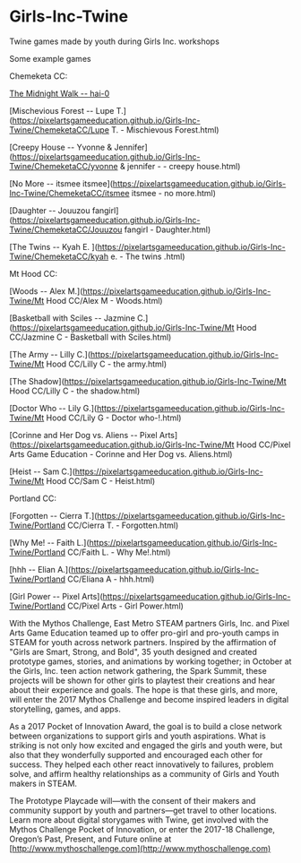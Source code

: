 # Girls-Inc-Twine
Twine games made by youth during Girls Inc. workshops

Some example games

Chemeketa CC:

[The Midnight Walk -- hai-0](https://pixelartsgameeducation.github.io/Girls-Inc-Twine/ChemeketaCC/hai%20-0%20-%20the%20midnight%20walk.html)

[Mischevious Forest -- Lupe T.](https://pixelartsgameeducation.github.io/Girls-Inc-Twine/ChemeketaCC/Lupe T.  - Mischievous Forest.html)

[Creepy House -- Yvonne & Jennifer](https://pixelartsgameeducation.github.io/Girls-Inc-Twine/ChemeketaCC/yvonne & jennifer - - creepy house.html)

[No More -- itsmee itsmee](https://pixelartsgameeducation.github.io/Girls-Inc-Twine/ChemeketaCC/itsmee itsmee - no more.html)

[Daughter -- Jouuzou fangirl](https://pixelartsgameeducation.github.io/Girls-Inc-Twine/ChemeketaCC/Jouuzou fangirl - Daughter.html)

[The Twins -- Kyah E. ](https://pixelartsgameeducation.github.io/Girls-Inc-Twine/ChemeketaCC/kyah e. - The twins .html)

Mt Hood CC:

[Woods -- Alex M.](https://pixelartsgameeducation.github.io/Girls-Inc-Twine/Mt Hood CC/Alex M - Woods.html)

[Basketball with Sciles -- Jazmine C.](https://pixelartsgameeducation.github.io/Girls-Inc-Twine/Mt Hood CC/Jazmine C - Basketball with Sciles.html)

[The Army -- Lilly C.](https://pixelartsgameeducation.github.io/Girls-Inc-Twine/Mt Hood CC/Lilly C - the army.html)

[The Shadow](https://pixelartsgameeducation.github.io/Girls-Inc-Twine/Mt Hood CC/Lilly C - the shadow.html)

[Doctor Who -- Lily G.](https://pixelartsgameeducation.github.io/Girls-Inc-Twine/Mt Hood CC/Lily G - Doctor who-!.html)

[Corinne and Her Dog vs. Aliens -- Pixel Arts](https://pixelartsgameeducation.github.io/Girls-Inc-Twine/Mt Hood CC/Pixel Arts Game Education - Corinne and Her Dog vs. Aliens.html)

[Heist -- Sam C.](https://pixelartsgameeducation.github.io/Girls-Inc-Twine/Mt Hood CC/Sam C - Heist.html)

Portland CC:

[Forgotten -- Cierra T.](https://pixelartsgameeducation.github.io/Girls-Inc-Twine/Portland CC/Cierra T. - Forgotten.html)

[Why Me! -- Faith L.](https://pixelartsgameeducation.github.io/Girls-Inc-Twine/Portland CC/Faith L. - Why Me!.html)

[hhh -- Elian A.](https://pixelartsgameeducation.github.io/Girls-Inc-Twine/Portland CC/Eliana A - hhh.html)

[Girl Power -- Pixel Arts](https://pixelartsgameeducation.github.io/Girls-Inc-Twine/Portland CC/Pixel Arts - Girl Power.html)


With the Mythos Challenge, East Metro STEAM partners Girls, Inc. and Pixel Arts Game Education teamed up to offer pro-girl and pro-youth camps in STEAM for youth across network partners. Inspired by the affirmation of "Girls are Smart, Strong, and Bold", 35 youth designed and created prototype games, stories, and animations by working together; in October at the Girls, Inc. teen action network gathering, the Spark Summit, these projects will be shown for other girls to playtest their creations and hear about their experience and goals. The hope is that these girls, and more, will enter the 2017 Mythos Challenge and become inspired leaders in digital storytelling, games, and apps. 

As a 2017 Pocket of Innovation Award, the goal is to build a close network between organizations to support girls and youth aspirations. What is striking is not only how excited and engaged the girls and youth were, but also that they wonderfully supported and encouraged each other for success. They helped each other react innovatively to failures, problem solve, and affirm healthy relationships as a community of Girls and Youth makers in STEAM. 

The Prototype Playcade will—with the consent of their makers and community support by youth and partners—get travel to other locations. Learn more about digital storygames with Twine, get involved with the Mythos Challenge Pocket of Innovation, or enter the 2017-18 Challenge, Oregon’s Past, Present, and Future online at [http://www.mythoschallenge.com](http://www.mythoschallenge.com)
